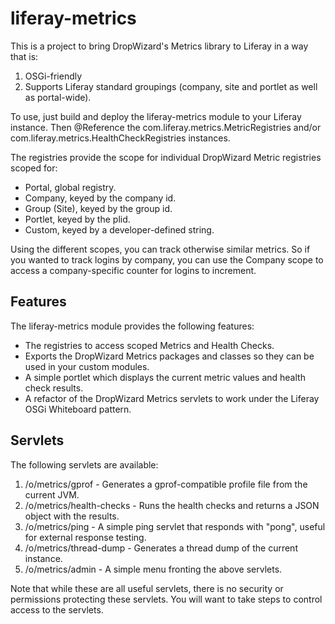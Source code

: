 # liferay-metrics

This is a project to bring DropWizard's Metrics library to Liferay in a way that is:

1. OSGi-friendly
2. Supports Liferay standard groupings (company, site and portlet as well as portal-wide).

To use, just build and deploy the liferay-metrics module to your Liferay instance. Then @Reference the
com.liferay.metrics.MetricRegistries and/or com.liferay.metrics.HealthCheckRegistries instances.

The registries provide the scope for individual DropWizard Metric registries scoped for:

* Portal, global registry.
* Company, keyed by the company id.
* Group (Site), keyed by the group id.
* Portlet, keyed by the plid.
* Custom, keyed by a developer-defined string.

Using the different scopes, you can track otherwise similar metrics.  So if you wanted to track
logins by company, you can use the Company scope to access a company-specific counter for logins to
increment.

## Features

The liferay-metrics module provides the following features:

* The registries to access scoped Metrics and Health Checks.
* Exports the DropWizard Metrics packages and classes so they can be used in your custom modules.
* A simple portlet which displays the current metric values and health check results.
* A refactor of the DropWizard Metrics servlets to work under the Liferay OSGi Whiteboard pattern.

## Servlets

The following servlets are available:

1. /o/metrics/gprof - Generates a gprof-compatible profile file from the current JVM.
2. /o/metrics/health-checks - Runs the health checks and returns a JSON object with the results.
3. /o/metrics/ping - A simple ping servlet that responds with "pong", useful for external response testing.
4. /o/metrics/thread-dump - Generates a thread dump of the current instance.
5. /o/metrics/admin - A simple menu fronting the above servlets.

Note that while these are all useful servlets, there is no security or permissions protecting these servlets.
You will want to take steps to control access to the servlets.